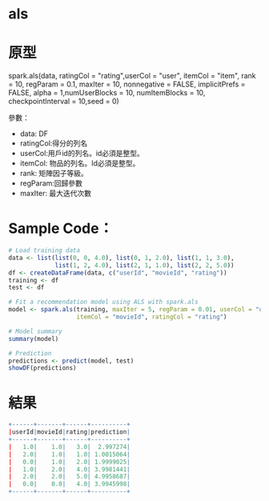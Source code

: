 # als

# 原型

spark.als(data, ratingCol = "rating",userCol = "user", itemCol = "item", rank = 10, regParam = 0.1,
maxIter = 10, nonnegative = FALSE, implicitPrefs = FALSE, alpha = 1,numUserBlocks = 10, numItemBlocks = 10, checkpointInterval = 10,seed = 0)

參數：
- data: DF
- ratingCol:得分的列名
- userCol:用戶id的列名。id必須是整型。
- itemCol: 物品的列名。Id必須是整型。
- rank: 矩陣因子等級。
- regParam:回歸參數
- maxIter: 最大迭代次數

# Sample Code：

```r
# Load training data
data <- list(list(0, 0, 4.0), list(0, 1, 2.0), list(1, 1, 3.0),
             list(1, 2, 4.0), list(2, 1, 1.0), list(2, 2, 5.0))
df <- createDataFrame(data, c("userId", "movieId", "rating"))
training <- df
test <- df

# Fit a recommendation model using ALS with spark.als
model <- spark.als(training, maxIter = 5, regParam = 0.01, userCol = "userId",
                   itemCol = "movieId", ratingCol = "rating")

# Model summary
summary(model)

# Prediction
predictions <- predict(model, test)
showDF(predictions)

```

# 結果

```r
+------+-------+------+----------+                                              
|userId|movieId|rating|prediction|
+------+-------+------+----------+
|   1.0|    1.0|   3.0|  2.997274|
|   2.0|    1.0|   1.0| 1.0015064|
|   0.0|    1.0|   2.0| 1.9999025|
|   1.0|    2.0|   4.0| 3.9981441|
|   2.0|    2.0|   5.0| 4.9958687|
|   0.0|    0.0|   4.0| 3.9945998|
+------+-------+------+----------+
```